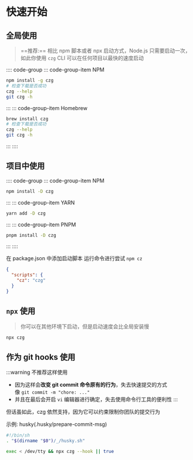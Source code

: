 # 快速开始

## 全局使用
> ==推荐:== 相比 npm 脚本或者 npx 启动方式，Node.js 只需要启动一次，如此你使用 `czg` CLI 可以在任何项目以最快的速度启动

:::: code-group
::: code-group-item NPM

```sh
npm install -g czg
# 检查下载是否成功
czg --help
git czg -h
```

:::
::: code-group-item Homebrew

```bash
brew install czg
# 检查下载是否成功
czg --help
git czg -h
```

:::
::::

## 项目中使用

:::: code-group
::: code-group-item NPM

```bash
npm install -D czg
```

:::
::: code-group-item YARN

```bash
yarn add -D czg
```

:::
::: code-group-item PNPM

```bash
pnpm install -D czg
```

:::
::::

在 package.json 中添加启动脚本
运行命令进行尝试 `npm cz`
```json
{
  "scripts": {
    "cz": "czg"
  }
}
```

## `npx` 使用
> 你可以在其他环境下启动，但是启动速度会比全局安装慢


```bash
npx czg
```


## 作为 git hooks 使用

:::warning
不推荐这样使用
- 因为这样会**改变 git commit 命令原有的行为**，失去快速提交的方式    
  像 `git commit -m "chore: ..."`
- 并且在最后会开启 `vi` 编辑器进行确定，失去使用命令行工具的便利性
:::

但话虽如此，czg 依然支持，因为它可以约束限制你团队的提交行为

示例: husky(.husky/prepare-commit-msg)
```sh
#!/bin/sh
. "$(dirname "$0")/_/husky.sh"

exec < /dev/tty && npx czg --hook || true
```
